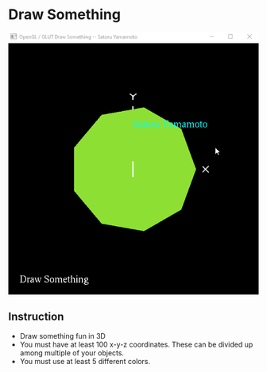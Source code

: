 # Draw Something

![](../Gifs/project%20(1).gif)

## Instruction
* Draw something fun in 3D
* You must have at least 100 x-y-z coordinates. These can be divided up among multiple of your objects.
* You must use at least 5 different colors.